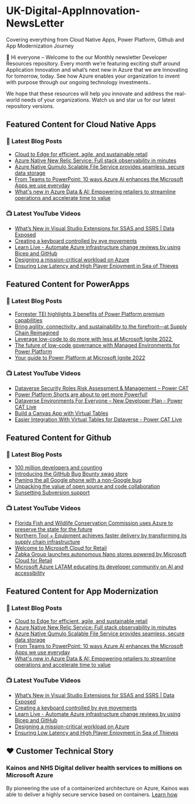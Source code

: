 # UK-Digital-AppInnovation-NewsLetter

Covering everything from Cloud Native Apps, Power Platform, Github and App Modernization Journey

👋 Hi everyone – Welcome to the our Monthly newsletter Developer Resources repository. Every month we’re featuring exciting stuff around Application Innovation and what’s next new in Azure that we are Innovating for tomorrow, today. See how Azure enables your organization to invent with purpose through our ongoing technology investments..


We hope that these resources will help you innovate and address the real-world needs of your organizations. Watch us and star us for our latest repository versions.

## Featured Content for Cloud Native Apps


### 📝 Latest Blog Posts

    
<!-- BLOGCNA:START -->
- [Cloud to Edge for efficient, agile, and sustainable retail](https://azure.microsoft.com/blog/cloud-to-edge-for-efficient-agile-and-sustainable-retail/)
- [Azure Native New Relic Service: Full stack observability in minutes](https://azure.microsoft.com/blog/azure-native-new-relic-service-full-stack-observability-in-minutes/)
- [Azure Native Qumulo Scalable File Service provides seamless, secure data storage](https://azure.microsoft.com/blog/azure-native-qumulo-scalable-file-service-provides-seamless-secure-data-storage/)
- [From Teams to PowerPoint: 10 ways Azure AI enhances the Microsoft Apps we use everyday](https://azure.microsoft.com/blog/from-teams-to-powerpoint-10-ways-azure-ai-enhances-the-microsoft-apps-we-use-everyday/)
- [What's new in Azure Data & AI: Empowering retailers to streamline operations and accelerate time to value](https://azure.microsoft.com/blog/whats-new-in-azure-data-ai-empowering-retailers-to-streamline-operations-and-accelerate-time-to-value/)
<!-- BLOGCNA:END -->

### 📺 Latest YouTube Videos

 
<!-- YOUTUBECNA:START -->
- [What’s New in Visual Studio Extensions for SSAS and SSRS | Data Exposed](https://www.youtube.com/watch?v=GAf9hD7WhqA)
- [Creating a keyboard controlled by eye movements](https://www.youtube.com/watch?v=9FRST_VA8yw)
- [Learn Live - Automate Azure infrastructure change reviews by using Bicep and GitHub](https://www.youtube.com/watch?v=AyIPypo_a0s)
- [Designing a mission-critical workload on Azure](https://www.youtube.com/watch?v=hgejBsROi4Y)
- [Ensuring Low Latency and High Player Enjoyment in Sea of Thieves](https://www.youtube.com/watch?v=UtNpmidora0)
<!-- YOUTUBECNA:END -->

##  Featured Content for PowerApps
### 📝 Latest Blog Posts
<!-- BLOGPOWER:START -->
- [Forrester TEI highlights 3 benefits of Power Platform premium capabilities](https://cloudblogs.microsoft.com/powerplatform/2022/11/28/forrester-tei-highlights-3-benefits-of-power-platform-premium-capabilities/)
- [Bring agility, connectivity, and sustainability to the forefront—at Supply Chain Reimagined](https://cloudblogs.microsoft.com/dynamics365/bdm/2022/10/27/bring-agility-connectivity-and-sustainability-to-the-forefront-at-supply-chain-reimagined/)
- [Leverage low-code to do more with less at Microsoft Ignite 2022 ](https://cloudblogs.microsoft.com/powerplatform/2022/10/12/leverage-low-code-to-do-more-with-less-at-microsoft-ignite-2022/)
- [The future of low-code governance with Managed Environments for Power Platform](https://cloudblogs.microsoft.com/powerplatform/2022/10/12/the-future-of-low-code-governance-with-managed-environments-for-power-platform/)
- [Your guide to Power Platform at Microsoft Ignite 2022](https://cloudblogs.microsoft.com/powerplatform/2022/10/05/your-guide-to-power-platform-at-microsoft-ignite-2022/)
<!-- BLOGPOWER:END -->
 ### 📺 Latest YouTube Videos
    
<!-- YOUTUBEPOWER:START -->
- [Dataverse Security Roles Risk Assessment &amp; Management – Power CAT](https://www.youtube.com/watch?v=0z-yZcYaC5Y)
- [Power Platform Shorts are about to get more Powerful!](https://www.youtube.com/watch?v=Dk0NzNeCkSc)
- [Dataverse Environments For Everyone – New Developer Plan - Power CAT Live](https://www.youtube.com/watch?v=yXRSnN2AWTs)
- [Build a Canvas App with Virtual Tables](https://www.youtube.com/watch?v=0QuH7ZGfx0g)
- [Easier Integration With Virtual Tables for Dataverse - Power CAT Live](https://www.youtube.com/watch?v=viRTtGEZXNE)
<!-- YOUTUBEPOWER:END -->

##  Featured Content for Github
### 📝 Latest Blog Posts
<!-- BLOGGITHUB:START -->
- [100 million developers and counting](https://github.blog/2023-01-25-100-million-developers-and-counting/)
- [Introducing the GitHub Bug Bounty swag store](https://github.blog/2023-01-23-introducing-the-github-bug-bounty-swag-store/)
- [Pwning the all Google phone with a non-Google bug](https://github.blog/2023-01-23-pwning-the-all-google-phone-with-a-non-google-bug/)
- [Unpacking the value of open source and code collaboration](https://github.blog/2023-01-20-unpacking-the-value-of-open-source-and-code-collaboration/)
- [Sunsetting Subversion support](https://github.blog/2023-01-20-sunsetting-subversion-support/)
<!-- BLOGGITHUB:END -->
### 📺 Latest YouTube Videos
<!-- YOUTUBEGITHUB:START -->
- [Florida Fish and Wildlife Conservation Commission uses Azure to preserve the state for the future](https://www.youtube.com/watch?v=Y7E1CfP6Wj8)
- [Northern Tool + Equipment achieves faster delivery by transforming its supply chain infrastructure](https://www.youtube.com/watch?v=RBsf6I6uayg)
- [Welcome to Microsoft Cloud for Retail](https://www.youtube.com/watch?v=1ZG9IRJ8eEM)
- [Żabka Group launches autonomous Nano stores powered by Microsoft Cloud for Retail](https://www.youtube.com/watch?v=BJpwE4YLYD0)
- [Microsoft Azure LATAM educating its developer community on AI and accessibility](https://www.youtube.com/watch?v=P-JQl5MbUsY)
<!-- YOUTUBEGITHUB:END -->
##  Featured Content for App Modernization
### 📝 Latest Blog Posts
<!-- BLOGAPPMOD:START -->
- [Cloud to Edge for efficient, agile, and sustainable retail](https://azure.microsoft.com/blog/cloud-to-edge-for-efficient-agile-and-sustainable-retail/)
- [Azure Native New Relic Service: Full stack observability in minutes](https://azure.microsoft.com/blog/azure-native-new-relic-service-full-stack-observability-in-minutes/)
- [Azure Native Qumulo Scalable File Service provides seamless, secure data storage](https://azure.microsoft.com/blog/azure-native-qumulo-scalable-file-service-provides-seamless-secure-data-storage/)
- [From Teams to PowerPoint: 10 ways Azure AI enhances the Microsoft Apps we use everyday](https://azure.microsoft.com/blog/from-teams-to-powerpoint-10-ways-azure-ai-enhances-the-microsoft-apps-we-use-everyday/)
- [What's new in Azure Data & AI: Empowering retailers to streamline operations and accelerate time to value](https://azure.microsoft.com/blog/whats-new-in-azure-data-ai-empowering-retailers-to-streamline-operations-and-accelerate-time-to-value/)
<!-- BLOGAPPMOD:END -->
### 📺 Latest YouTube Videos
<!-- YOUTUBEAPPMOD:START -->
- [What’s New in Visual Studio Extensions for SSAS and SSRS | Data Exposed](https://www.youtube.com/watch?v=GAf9hD7WhqA)
- [Creating a keyboard controlled by eye movements](https://www.youtube.com/watch?v=9FRST_VA8yw)
- [Learn Live - Automate Azure infrastructure change reviews by using Bicep and GitHub](https://www.youtube.com/watch?v=AyIPypo_a0s)
- [Designing a mission-critical workload on Azure](https://www.youtube.com/watch?v=hgejBsROi4Y)
- [Ensuring Low Latency and High Player Enjoyment in Sea of Thieves](https://www.youtube.com/watch?v=UtNpmidora0)
<!-- YOUTUBEAPPMOD:END -->


## ♥️ Customer Technical Story 

### Kainos and NHS Digital deliver health services to millions on Microsoft Azure

By pioneering the use of a containerized architecture on Azure, Kainos was able to deliver a highly secure service based on containers. [Learn how](https://customers.microsoft.com/en-us/story/1368348549535774520-kainos-and-nhs-digital-deliver-health-services-to-millions-on-microsoft-azure)

